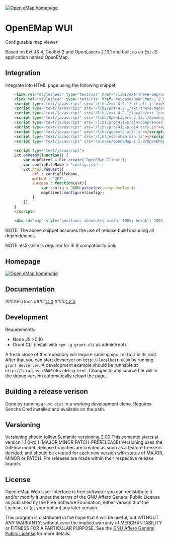<a href="http://oemap.org"><img alt="Open eMap homepage" src="http://oemap.org/images/logo.png"></a>
# OpenEMap WUI

Configurable map viewer

Based on Ext JS 4, GeoExt 2 and OpenLayers 2.13.1 and built as an Ext JS application named OpenEMap.

## Integration

Integrate into HTML page using the following snippet:

```html
    <link rel="stylesheet" type="text/css" href="/libs/ext-theme-oep/oepTheme-all.css">
    <link rel="stylesheet" type="text/css" href="release/OpenEMap-1.2.0/resources/css/OpenEMap.css">  
    <script type="text/javascript" src="/libs/ext-4.2.1/ext-all.js"></script>
    <script type="text/javascript" src="/libs/ext-4.2.1/ext-theme-neptune.js"></script>
    <script type="text/javascript" src="/libs/ext-4.2.1/locale/ext-lang-sv_SE.js"></script>
    <script type="text/javascript" src="/libs/OpenLayers-2.13.1/OpenLayers.js"></script>
    <script type="text/javascript" src="/libs/proj4js/proj4-compressed.js"></script>
    <script type="text/javascript" src="/libs/proj4js/proj4_defs.js"></script>
    <script type="text/javascript" src="/libs/geoext2-all.js"></script> 
    <script type="text/javascript" src="/libs/es5-shim.min.js"></script>
    <script type="text/javascript" src="release/OpenEMap-1.2.0/OpenEMap-1.2.0-all.js"></script>
    
    <script type="text/javascript">
	Ext.onReady(function() {
	    var mapClient = Ext.create('OpenEMap.Client');
	    var configFileName = 'config.json';
		Ext.Ajax.request({
			url : configFileName,
			method : 'GET',
			success : function(evt){
				var config = JSON.parse(evt.responseText);
			    mapClient.configure(config);
			}
		});
	}
    </script>
    
	<div id="map" style="position: absolute; width: 100%; height: 100%;" class="popup"></div>
```

NOTE: The above snippet assumes the use of release build including all dependencies

NOTE: es5-shim is required for IE 8 compatibility only

## Homepage
<a href="http://oemap.org"><img alt="Open eMap homepage" src="http://oemap.org/images/logo.png"></a>

## Documentation
###API Docs 
####[1.1.0](http://oemap.org/doc/OpenEMapWebUserInterface/1.1.0/)
####[1.2.0](http://oemap.org/doc/OpenEMapWebUserInterface/1.2.0/)

## Development

Requirements:

* Node JS >0.10
* Grunt CLI (install with `npm -g grunt-cli` as admin/root)

A fresh clone of the repository will require running `npm install` in its root. After that you can start devserver on `http://localhost:8000` by running `grunt devserver`. A development example should be runnable at `http://localhost:8000/dev/debug.html`. Changes to any source file will in the debug version automatically reload the page.

## Building a release verison

Done by running `grunt dist` in a working development clone. Requires Sencha Cmd installed and available on the path.

## Versioning

Versioning should follow [Semantic versioning 2.00](http://semver.org/)
This semantic starts at version 1.1.0-rc.1 (MAJOR.MINOR.PATCH-PRERELEASE)
Versioning uses the GitFlow model. Release branches are created as soon as a feature freeze is decided, and should be created for each new version with status of MAJOR, MINOR or PATCH. Pre releases are made within their respective release branch.

## License

Open eMap Web User Interface is free software: you can redistribute it and/or modify it under the terms of the GNU Affero General Public License as published by the Free Software Foundation, either version 3 of the License, or (at your option) any later version.

This program is distributed in the hope that it will be useful, but WITHOUT ANY WARRANTY; without even the implied warranty of MERCHANTABILITY or FITNESS FOR A PARTICULAR PURPOSE.  See the [GNU Affero General Public License](http://www.gnu.org/licenses/agpl-3.0.html) for more details.
